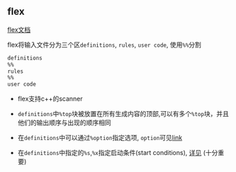 ## flex

[flex文档](https://westes.github.io/flex/manual/)

flex将输入文件分为三个区`definitions`, `rules`, `user code`, 使用`%%`分割

```txt
definitions
%%
rules
%%
user code
```

- flex支持c++的scanner

- `definitions`中`%top`块被放置在所有生成内容的顶部,可以有多个`%top`块，并且他们的输出顺序与出现的顺序相同

- 在`definitions`中可以通过`%option`指定选项, `option`可见[link](https://westes.github.io/flex/manual/Actions.html#Actions)

- 在`definitions`中指定的`%s`,`%x`指定启动条件(start conditions), [详见](https://westes.github.io/flex/manual/Start-Conditions.html#Start-Conditions) (十分重要)
